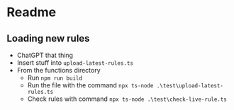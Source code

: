 # Readme

## Loading new rules

- ChatGPT that thing
- Insert stuff into `upload-latest-rules.ts`
- From the functions directory
  - Run `npm run build`
  - Run the file with the command `npx ts-node .\test\upload-latest-rules.ts`
  - Check rules with command `npx ts-node .\test\check-live-rule.ts`
